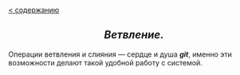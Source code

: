 [< содержанию](./readme.md)

## <center> *Ветвление.* </center>

Операции ветвления и слияния — сердце и душа ***git***, именно эти возможности делают такой удобной работу с системой.